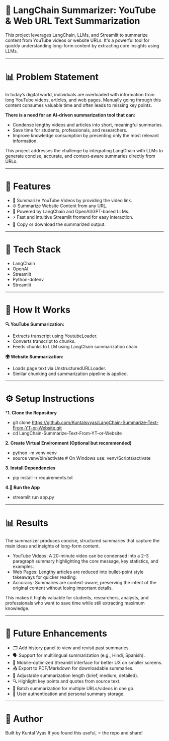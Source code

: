 # 📝 LangChain Summarizer: YouTube & Web URL Text Summarization
This project leverages LangChain, LLMs, and Streamlit to summarize content from YouTube videos or website URLs. It's a powerful tool for quickly understanding long-form content by extracting core insights using LLMs.

---

# 📊 Problem Statement
In today’s digital world, individuals are overloaded with information from long YouTube videos, articles, and web pages. Manually going through this content consumes valuable time and often leads to missing key points.

**There is a need for an AI-driven summarization tool that can:**

- Condense lengthy videos and articles into short, meaningful summaries.
- Save time for students, professionals, and researchers.
- Improve knowledge consumption by presenting only the most relevant information.
  
This project addresses the challenge by integrating LangChain with LLMs to generate concise, accurate, and context-aware summaries directly from URLs.

---

# 📌 Features
- 🔗 Summarize YouTube Videos by providing the video link.
- 🌐 Summarize Website Content from any URL.
- 🧠 Powered by LangChain and OpenAI/GPT-based LLMs.
- ⚡ Fast and intuitive Streamlit frontend for easy interaction.
- 📎 Copy or download the summarized output.

---

# 🧰 Tech Stack

- LangChain
- OpenAI
- Streamlit
- Python-dotenv
- Streamlit

---

# 🧪 How It Works

**🔍 YouTube Summarization:**

- Extracts transcript using YoutubeLoader.
- Converts transcript to chunks.
- Feeds chunks to LLM using LangChain summarization chain.

**🌍 Website Summarization:**

- Loads page text via UnstructuredURLLoader.
- Similar chunking and summarization pipeline is applied.

---

# ⚙️ Setup Instructions

***1. Clone the Repository**

- git clone https://github.com/Kuntalsvyas/LangChain-Summarize-Text-From-YT-or-Website.git
- cd LangChain-Summarize-Text-From-YT-or-Website

**2. Create Virtual Environment (Optional but recommended)**
  
- python -m venv venv
- source venv/bin/activate  # On Windows use: venv\Scripts\activate

**3. Install Dependencies**
- pip install -r requirements.txt

**4.🚀 Run the App**
- streamlit run app.py

---

# 📊 Results
The summarizer produces concise, structured summaries that capture the main ideas and insights of long-form content.

- YouTube Videos: A 20-minute video can be condensed into a 2–3 paragraph summary highlighting the core message, key statistics, and examples.
- Web Pages: Lengthy articles are reduced into bullet-point style takeaways for quicker reading.
- Accuracy: Summaries are context-aware, preserving the intent of the original content without losing important details.

This makes it highly valuable for students, researchers, analysts, and professionals who want to save time while still extracting maximum knowledge.

---

# 🔮 Future Enhancements

- 🗂️ Add history panel to view and revisit past summaries.
- 🗣️ Support for multilingual summarization (e.g., Hindi, Spanish).
- 📱 Mobile-optimized Streamlit interface for better UX on smaller screens.
- 📤 Export to PDF/Markdown for downloadable summaries.
- 🔧 Adjustable summarization length (brief, medium, detailed).
- 🔍 Highlight key points and quotes from source text.
- 🔁 Batch summarization for multiple URLs/videos in one go.
- 🔐 User authentication and personal summary storage.

---

# 🙌 Author
Built by Kuntal Vyas If you found this useful, ⭐ the repo and share!
